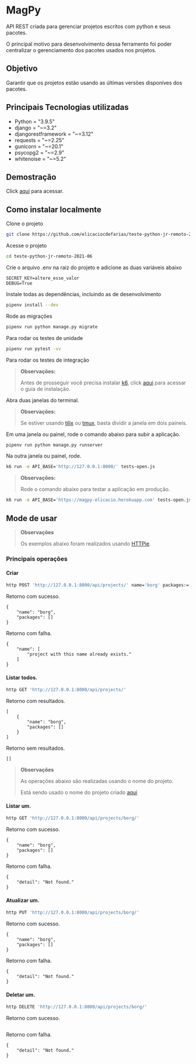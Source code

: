 # MagPy

API REST criada para gerenciar projetos escritos com python e seus pacotes.

O principal motivo para desenvolvimento dessa ferramento foi poder centralizar o gerenciamento dos pacotes usados nos projetos.

## Objetivo
Garantir que os projetos estão usando as últimas versões disponíves dos pacotes.

## Principais Tecnologias utilizadas
* Python = "3.9.5"
* django = "~=3.2"
* djangorestframework = "~=3.12"
* requests = "~=2.25"
* gunicorn = "~=20.1"
* psycopg2 = "~=2.9"
* whitenoise = "~=5.2"

## Demostração

Click [aqui](https://magpy-elicacio.herokuapp.com/swagger-ui/) para acessar.

## Como instalar localmente

Clone o projeto
```bash
git clone https://github.com/elicaciocdefarias/teste-python-jr-remoto-2021-06.git
```

Acesse o projeto
```bash
cd teste-python-jr-remoto-2021-06
```

Crie o arquivo .env na raiz do projeto e adicione as duas variáveis abaixo
```.env
SECRET_KEY=altere_esse_valor
DEBUG=True
```

Instale todas as dependências, incluindo as de desenvolvimento
```bash
pipenv install --dev
```

Rode as migrações
```bash
pipenv run python manage.py migrate
```

Para rodar os testes de unidade
```bash
pipenv run pytest -vv
```

Para rodar os testes de integração
> **Observações:**
>
> Antes de prosseguir você precisa instalar [k6](https://k6.io), click [aqui](https://k6.io/docs/getting-started/installation/) para acessar o guia de instalação.

Abra duas janelas do terminal.
> **Observações:**
>
> Se estiver usando [tilix](https://gnunn1.github.io/tilix-web/) ou [tmux](https://github.com/tmux/tmux/wiki), basta dividir a janela em dois paineis.

Em uma janela ou painel, rode o comando abaixo para subir a aplicação.
```bash
pipenv run python manage.py runserver
```

Na outra janela ou painel, rode.
```bash
k6 run -e API_BASE='http://127.0.0.1:8000/' tests-open.js
```

> **Observações:**
>
> Rode o comando abaixo para testar a aplicação em produção.
```bash
k6 run -e API_BASE='https://magpy-elicacio.herokuapp.com' tests-open.js
```

## Mode de usar

> **Observações**
>
> Os exemplos abaixo foram realizados usando [HTTPie](https://httpie.io/).

### Principais operações

#### Criar
```bash
http POST 'http://127.0.0.1:8000/api/projects/' name='borg' packages:='[]' 
```

Retorno com sucesso.
```
{
    "name": "borg",
    "packages": []
}
```

Retorno com falha.
```
{
    "name": [
        "project with this name already exists."
    ]
}
```

#### Listar todos.
```bash
http GET 'http://127.0.0.1:8000/api/projects/'
```

Retorno com resultados.
```
[
    {
        "name": "borg",
        "packages": []
    }
]

```
Retorno sem resultados.
```
[]
```

>**Observações**
>
>As operações abaixo são realizadas usando o nome do projeto.
>
>Está sendo usado o nome do projeto criado [aqui](####Criar)

#### Listar um.
```bash
http GET 'http://127.0.0.1:8000/api/projects/borg/'
```
Retorno com sucesso.
```
{
    "name": "borg",
    "packages": []
}
```
Retorno com falha.
```
{
    "detail": "Not found."
}
```
#### Atualizar um.
```bash
http PUT 'http://127.0.0.1:8000/api/projects/borg/'
```
Retorno com sucesso.
```
{
    "name": "borg",
    "packages": []
}
```
Retorno com falha.
```
{
    "detail": "Not found."
}
```
#### Deletar um.
```bash
http DELETE 'http://127.0.0.1:8000/api/projects/borg/'
```

Retorno com sucesso.
```

```
Retorno com falha.
```
{
    "detail": "Not found."
}
```